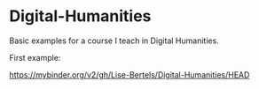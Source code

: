 # Digital-Humanities
Basic examples for a course I teach in Digital Humanities.

First example:

https://mybinder.org/v2/gh/Lise-Bertels/Digital-Humanities/HEAD

